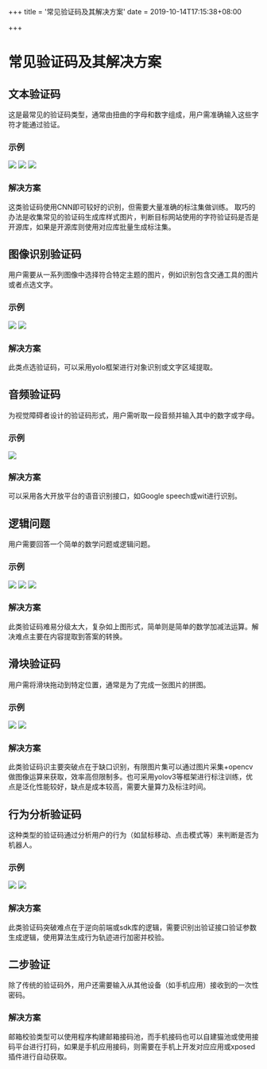 +++
title = '常见验证码及其解决方案'
date = 2019-10-14T17:15:38+08:00

+++

# 常见验证码及其解决方案


## 文本验证码

这是最常见的验证码类型，通常由扭曲的字母和数字组成，用户需准确输入这些字符才能通过验证。

### 示例
![](image.png) ![](image-1.png) ![](image-2.png)


### 解决方案
这类验证码使用CNN即可较好的识别，但需要大量准确的标注集做训练。
取巧的办法是收集常见的验证码生成库样式图片，判断目标网站使用的字符验证码是否是开源库，如果是开源库则使用对应库批量生成标注集。

## 图像识别验证码
用户需要从一系列图像中选择符合特定主题的图片，例如识别包含交通工具的图片或者点选文字。

### 示例
![](image-3.png) ![](image-4.png)

### 解决方案
此类点选验证码，可以采用yolo框架进行对象识别或文字区域提取。

## 音频验证码
为视觉障碍者设计的验证码形式，用户需听取一段音频并输入其中的数字或字母。

### 示例
![](image-5.png)

### 解决方案
可以采用各大开放平台的语音识别接口，如Google speech或wit进行识别。

## 逻辑问题
用户需要回答一个简单的数学问题或逻辑问题。

### 示例
![](image-6.png) ![](image-7.png) ![](image-8.png)

### 解决方案
此类验证码难易分级太大，复杂如上图形式，简单则是简单的数学加减法运算。解决难点主要在内容提取到答案的转换。

## 滑块验证码

用户需将滑块拖动到特定位置，通常是为了完成一张图片的拼图。
### 示例
![](image-9.png)  ![](image-10.png)

### 解决方案
此类验证码识主要突破点在于缺口识别，有限图片集可以通过图片采集+opencv做图像运算来获取，效率高但限制多。也可采用yolov3等框架进行标注训练，优点是泛化性能较好，缺点是成本较高，需要大量算力及标注时间。

## 行为分析验证码
这种类型的验证码通过分析用户的行为（如鼠标移动、点击模式等）来判断是否为机器人。
### 示例
![](image-11.png) ![](image-12.png)

### 解决方案
此类验证码突破难点在于逆向前端或sdk库的逻辑，需要识别出验证接口验证参数生成逻辑，使用算法生成行为轨迹进行加密并校验。

## 二步验证
除了传统的验证码外，用户还需要输入从其他设备（如手机应用）接收到的一次性密码。

### 解决方案
邮箱校验类型可以使用程序构建邮箱接码池，而手机接码也可以自建猫池或使用接码平台进行打码，如果是手机应用接码，则需要在手机上开发对应应用或xposed插件进行自动获取。